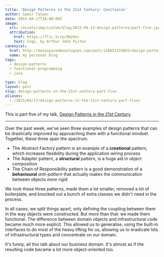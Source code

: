 ```yaml
---
title: 'Design Patterns in the 21st Century: Conclusion'
author: Samir Talwar
date: 2015-04-17T18:00:00Z
image:
  src: /assets/img/custom/blog/2015-04-13-design-patterns/part-five.jpg
  attribution:
    href: https://flic.kr/p/9b24xc
    text: Cogs, by Arthur John Picton
canonical:
  href: http://monospacedmonologues.com/post/116651319855/design-patterns-in-the-21st-century-conclusion
  name: my personal blog
tags:
  - design-patterns
  - functional-programming
  - java

type: blog
layout: post
slug: design-patterns-in-the-21st-century-part-five
aliases: 
  - /2015/04/17/design-patterns-in-the-21st-century-part-five/
---
```


This is part five of my talk, [Design Patterns in the 21st Century][].

[Design Patterns in the 21st Century]: http://talks.samirtalwar.com/design-patterns-in-the-21st-century.html

---

Over the past week, we've seen three examples of design patterns that can be drastically improved by approaching them with a functional mindset. Together, these three span the spectrum.

  * The Abstract Factory pattern is an example of a **creational** pattern, which increases flexibility during the application wiring process
  * The Adapter pattern, a **structural** pattern, is a huge aid in object composition
  * The Chain of Responsibility pattern is a good demonstration of a **behavioural** *anti-pattern* that actually makes the communication between objects *more* rigid

We took these three patterns, made them a lot smaller, removed a lot of boilerplate, and knocked out a bunch of extra classes we didn't need in the process.

In all cases, we split things apart, only defining the coupling between them in the way objects were constructed. But more than that: we made them functional. The difference between domain objects and infrastructural code became much more explicit. This allowed us to generalise, using the built-in interfaces to do most of the heavy lifting for us, allowing us to eradicate lots of infrastructural types and concentrate on our domain.

It's funny, all this talk about our business domain. It's almost as if the resulting code became a lot more object-oriented too.
